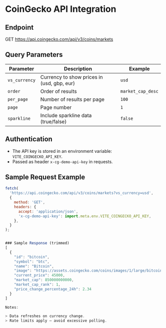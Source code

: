 # CoinGecko API Integration

## Endpoint

GET https://api.coingecko.com/api/v3/coins/markets

## Query Parameters

| Parameter      | Description                              | Example            |
| -------------- | -------------------------------------- | ------------------ |
| `vs_currency`  | Currency to show prices in (usd, gbp, eur) | `usd`              |
| `order`        | Order of results                       | `market_cap_desc`   |
| `per_page`     | Number of results per page             | `100`              |
| `page`         | Page number                           | `1`                |
| `sparkline`    | Include sparkline data (true/false)  | `false`            |

## Authentication

- The API key is stored in an environment variable: `VITE_COINGECKO_API_KEY`.
- Passed as header `x-cg-demo-api-key` in requests.

## Sample Request Example

```javascript
fetch(
  'https://api.coingecko.com/api/v3/coins/markets?vs_currency=usd',
  {
    method: 'GET',
    headers: {
      accept: 'application/json',
      'x-cg-demo-api-key': import.meta.env.VITE_COINGECKO_API_KEY,
    },
  }
);


### Sample Response (trimmed)
[
  {
    "id": "bitcoin",
    "symbol": "btc",
    "name": "Bitcoin",
    "image": "https://assets.coingecko.com/coins/images/1/large/bitcoin.png",
    "current_price": 45000,
    "market_cap": 850000000000,
    "market_cap_rank": 1,
    "price_change_percentage_24h": 2.34
  }
]

Notes:

> Data refreshes on currency change.
> Rate limits apply — avoid excessive polling.